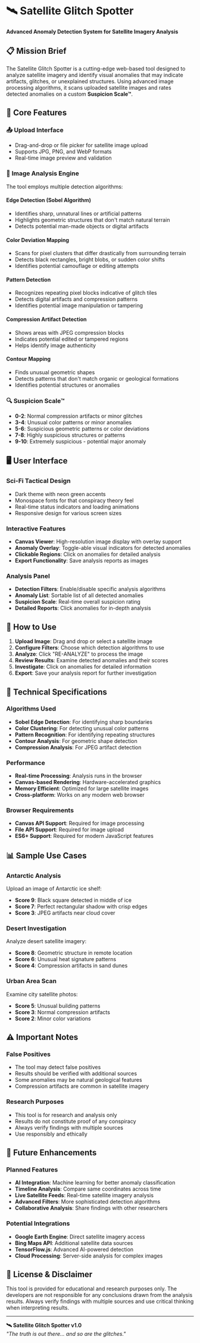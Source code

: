 # 🛰️ Satellite Glitch Spotter

**Advanced Anomaly Detection System for Satellite Imagery Analysis**

## 📋 Mission Brief

The Satellite Glitch Spotter is a cutting-edge web-based tool designed to analyze satellite imagery and identify visual anomalies that may indicate artifacts, glitches, or unexplained structures. Using advanced image processing algorithms, it scans uploaded satellite images and rates detected anomalies on a custom **Suspicion Scale™**.

## 🎯 Core Features

### 📤 **Upload Interface**
- Drag-and-drop or file picker for satellite image upload
- Supports JPG, PNG, and WebP formats
- Real-time image preview and validation

### 🧠 **Image Analysis Engine**
The tool employs multiple detection algorithms:

#### **Edge Detection (Sobel Algorithm)**
- Identifies sharp, unnatural lines or artificial patterns
- Highlights geometric structures that don't match natural terrain
- Detects potential man-made objects or digital artifacts

#### **Color Deviation Mapping**
- Scans for pixel clusters that differ drastically from surrounding terrain
- Detects black rectangles, bright blobs, or sudden color shifts
- Identifies potential camouflage or editing attempts

#### **Pattern Detection**
- Recognizes repeating pixel blocks indicative of glitch tiles
- Detects digital artifacts and compression patterns
- Identifies potential image manipulation or tampering

#### **Compression Artifact Detection**
- Shows areas with JPEG compression blocks
- Indicates potential edited or tampered regions
- Helps identify image authenticity

#### **Contour Mapping**
- Finds unusual geometric shapes
- Detects patterns that don't match organic or geological formations
- Identifies potential structures or anomalies

### 🔍 **Suspicion Scale™**
- **0-2**: Normal compression artifacts or minor glitches
- **3-4**: Unusual color patterns or minor anomalies
- **5-6**: Suspicious geometric patterns or color deviations
- **7-8**: Highly suspicious structures or patterns
- **9-10**: Extremely suspicious - potential major anomaly

## 🖥️ **User Interface**

### **Sci-Fi Tactical Design**
- Dark theme with neon green accents
- Monospace fonts for that conspiracy theory feel
- Real-time status indicators and loading animations
- Responsive design for various screen sizes

### **Interactive Features**
- **Canvas Viewer**: High-resolution image display with overlay support
- **Anomaly Overlay**: Toggle-able visual indicators for detected anomalies
- **Clickable Regions**: Click on anomalies for detailed analysis
- **Export Functionality**: Save analysis reports as images

### **Analysis Panel**
- **Detection Filters**: Enable/disable specific analysis algorithms
- **Anomaly List**: Sortable list of all detected anomalies
- **Suspicion Scale**: Real-time overall suspicion rating
- **Detailed Reports**: Click anomalies for in-depth analysis

## 🚀 **How to Use**

1. **Upload Image**: Drag and drop or select a satellite image
2. **Configure Filters**: Choose which detection algorithms to use
3. **Analyze**: Click "RE-ANALYZE" to process the image
4. **Review Results**: Examine detected anomalies and their scores
5. **Investigate**: Click on anomalies for detailed information
6. **Export**: Save your analysis report for further investigation

## 🔧 **Technical Specifications**

### **Algorithms Used**
- **Sobel Edge Detection**: For identifying sharp boundaries
- **Color Clustering**: For detecting unusual color patterns
- **Pattern Recognition**: For identifying repeating structures
- **Contour Analysis**: For geometric shape detection
- **Compression Analysis**: For JPEG artifact detection

### **Performance**
- **Real-time Processing**: Analysis runs in the browser
- **Canvas-based Rendering**: Hardware-accelerated graphics
- **Memory Efficient**: Optimized for large satellite images
- **Cross-platform**: Works on any modern web browser

### **Browser Requirements**
- **Canvas API Support**: Required for image processing
- **File API Support**: Required for image upload
- **ES6+ Support**: Required for modern JavaScript features

## 📊 **Sample Use Cases**

### **Antarctic Analysis**
Upload an image of Antarctic ice shelf:
- **Score 9**: Black square detected in middle of ice
- **Score 7**: Perfect rectangular shadow with crisp edges
- **Score 3**: JPEG artifacts near cloud cover

### **Desert Investigation**
Analyze desert satellite imagery:
- **Score 8**: Geometric structure in remote location
- **Score 6**: Unusual heat signature patterns
- **Score 4**: Compression artifacts in sand dunes

### **Urban Area Scan**
Examine city satellite photos:
- **Score 5**: Unusual building patterns
- **Score 3**: Normal compression artifacts
- **Score 2**: Minor color variations

## ⚠️ **Important Notes**

### **False Positives**
- The tool may detect false positives
- Results should be verified with additional sources
- Some anomalies may be natural geological features
- Compression artifacts are common in satellite imagery

### **Research Purposes**
- This tool is for research and analysis only
- Results do not constitute proof of any conspiracy
- Always verify findings with multiple sources
- Use responsibly and ethically

## 🔮 **Future Enhancements**

### **Planned Features**
- **AI Integration**: Machine learning for better anomaly classification
- **Timeline Analysis**: Compare same coordinates across time
- **Live Satellite Feeds**: Real-time satellite imagery analysis
- **Advanced Filters**: More sophisticated detection algorithms
- **Collaborative Analysis**: Share findings with other researchers

### **Potential Integrations**
- **Google Earth Engine**: Direct satellite imagery access
- **Bing Maps API**: Additional satellite data sources
- **TensorFlow.js**: Advanced AI-powered detection
- **Cloud Processing**: Server-side analysis for complex images

## 📝 **License & Disclaimer**

This tool is provided for educational and research purposes only. The developers are not responsible for any conclusions drawn from the analysis results. Always verify findings with multiple sources and use critical thinking when interpreting results.

---

**🛰️ Satellite Glitch Spotter v1.0**  
*"The truth is out there... and so are the glitches."* 